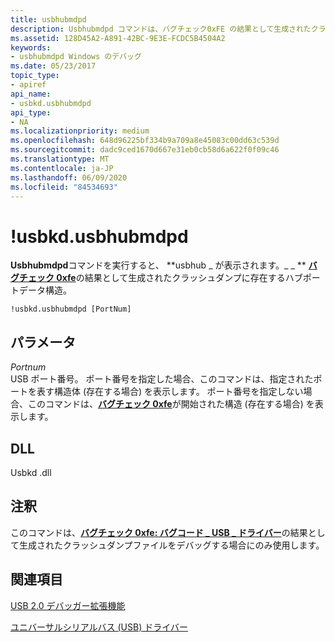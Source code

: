 ```yaml
---
title: usbhubmdpd
description: Usbhubmdpd コマンドは、バグチェック0xFE の結果として生成されたクラッシュダンプに存在する場合、usbhub _HUB_PORT_DATA 構造体を表示します。
ms.assetid: 128D45A2-A891-42BC-9E3E-FCDC5B4504A2
keywords:
- usbhubmdpd Windows のデバッグ
ms.date: 05/23/2017
topic_type:
- apiref
api_name:
- usbkd.usbhubmdpd
api_type:
- NA
ms.localizationpriority: medium
ms.openlocfilehash: 648d96225bf334b9a709a8e45083c00dd63c539d
ms.sourcegitcommit: dadc9ced1670d667e31eb0cb58d6a622f0f09c46
ms.translationtype: MT
ms.contentlocale: ja-JP
ms.lasthandoff: 06/09/2020
ms.locfileid: "84534693"
---
```

# <a name="usbkdusbhubmdpd"></a>!usbkd.usbhubmdpd


**Usbhubmdpd**コマンドを実行すると、 **usbhub \_ が表示されます。\_ \_ ** [**バグチェック 0xfe**](bug-check-0xfe--bugcode-usb-driver.md)の結果として生成されたクラッシュダンプに存在するハブポートデータ構造。

```dbgcmd
!usbkd.usbhubmdpd [PortNum]
```

## <a name="span-idddk__devobj_dbgspanspan-idddk__devobj_dbgspanparameters"></a><span id="ddk__devobj_dbg"></span><span id="DDK__DEVOBJ_DBG"></span>パラメータ


<span id="_______PortNum______"></span><span id="_______portnum______"></span><span id="_______PORTNUM______"></span>*Portnum*   
USB ポート番号。 ポート番号を指定した場合、このコマンドは、指定されたポートを表す構造体 (存在する場合) を表示します。 ポート番号を指定しない場合、このコマンドは、[**バグチェック 0xfe**](bug-check-0xfe--bugcode-usb-driver.md)が開始された構造 (存在する場合) を表示します。

## <a name="span-iddllspanspan-iddllspandll"></a><span id="DLL"></span><span id="dll"></span>DLL


Usbkd .dll

<a name="remarks"></a>注釈
-------

このコマンドは、[**バグチェック 0xfe: バグコード \_ USB \_ ドライバー**](bug-check-0xfe--bugcode-usb-driver.md)の結果として生成されたクラッシュダンプファイルをデバッグする場合にのみ使用します。

## <a name="span-idsee_alsospansee-also"></a><span id="see_also"></span>関連項目


[USB 2.0 デバッガー拡張機能](usb-2-0-extensions.md)

[ユニバーサルシリアルバス (USB) ドライバー](https://docs.microsoft.com/windows-hardware/drivers/usbcon/)

 

 






